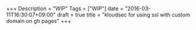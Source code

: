 +++
Description = "WIP"
Tags = ["WIP"]
date = "2016-03-11T16:30:07+09:00"
draft = true
title = "kloudsec for using ssl with custom domain on gh pages"
+++

